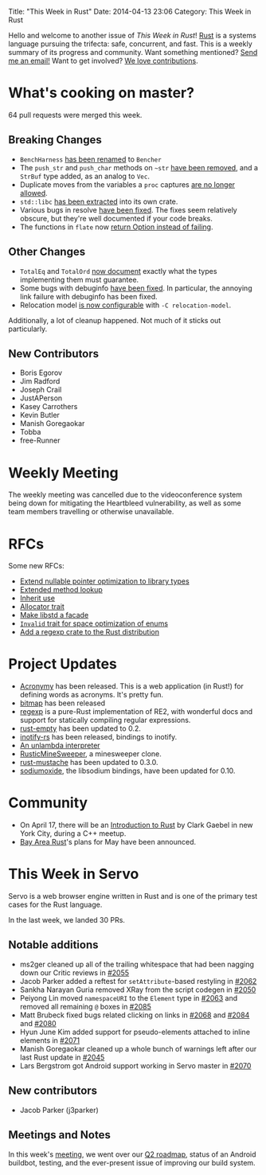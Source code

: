 Title: "This Week in Rust"
Date: 2014-04-13 23:06
Category: This Week in Rust


Hello and welcome to another issue of *This Week in Rust*!
[Rust](http://rust-lang.org) is a systems language pursuing the trifecta:
safe, concurrent, and fast. This is a weekly summary of its progress and
community. Want something mentioned? [Send me an
email!](mailto:corey@octayn.net?subject=This%20Week%20in%20Rust%20Suggestion)
Want to get involved? [We love
contributions](https://github.com/mozilla/rust/wiki/Note-guide-for-new-contributors).

<!-- more -->

# What's cooking on master?

64 pull requests were merged this week.

## Breaking Changes

- `BenchHarness` [has been
  renamed](https://github.com/mozilla/rust/pull/13236) to `Bencher`
- The `push_str` and `push_char` methods on `~str` [have been
  removed](https://github.com/mozilla/rust/pull/13440), and a `StrBuf` type
  added, as an analog to `Vec`.
- Duplicate moves from the variables a `proc` captures [are no longer
  allowed](https://github.com/mozilla/rust/pull/13413).
- `std::libc` [has been extracted](https://github.com/mozilla/rust/pull/13315)
  into its own crate.
- Various bugs in resolve [have been
  fixed](https://github.com/mozilla/rust/pull/13409). The fixes seem
  relatively obscure, but they're well documented if your code breaks.
-  The functions in `flate` now [return Option instead of
   failing](https://github.com/mozilla/rust/pull/13389).

## Other Changes

- `TotalEq` and `TotalOrd` [now
  document](https://github.com/mozilla/rust/pull/13358) exactly what the types
  implementing them must guarantee.
- Some bugs with debuginfo [have been
  fixed](https://github.com/mozilla/rust/pull/13441). In particular, the
  annoying link failure with debuginfo has been fixed.
- Relocation model [is now
  configurable](https://github.com/mozilla/rust/pull/13340) with `-C
  relocation-model`.

Additionally, a lot of cleanup happened. Not much of it sticks out particularly.

## New Contributors

- Boris Egorov
- Jim Radford
- Joseph Crail
- JustAPerson
- Kasey Carrothers
- Kevin Butler
- Manish Goregaokar
- Tobba
- free-Runner

# Weekly Meeting

The weekly meeting was cancelled due to the videoconference system being down
for mitigating the Heartbleed vulnerability, as well as some team members
travelling or otherwise unavailable.

# RFCs

Some new RFCs:

- [Extend nullable pointer optimization to library
  types](https://github.com/rust-lang/rfcs/pull/36)
- [Extended method lookup](https://github.com/rust-lang/rfcs/pull/37)
- [Inherit use](https://github.com/rust-lang/rfcs/pull/38)
- [Allocator trait](https://github.com/rust-lang/rfcs/pull/39)
- [Make libstd a facade](https://github.com/rust-lang/rfcs/pull/40)
- [`Invalid` trait for space optimization of
  enums](https://github.com/rust-lang/rfcs/pull/41)
- [Add a regexp crate to the Rust
  distribution](https://github.com/rust-lang/rfcs/pull/42)

# Project Updates

- [Acronymy](http://www.reddit.com/r/rust/comments/22y6oy/acronymy_a_web_app_written_in_rust/)
has been released. This is a web application (in Rust!) for defining words as
acronyms. It's pretty fun.
- [bitmap](https://github.com/cmr/bitmap-rs) has been released
- [regexp](https://github.com/BurntSushi/regexp/) is a pure-Rust
  implementation of RE2, with wonderful docs and support for statically
  compiling regular expressions.
- [rust-empty](http://www.reddit.com/r/rust/comments/22uirj/rustempty_02_released/)
  has been updated to 0.2.
- [inotify-rs](https://github.com/hannobraun/inotify-rs) has been released,
  bindings to inotify.
- [An unlambda
  interpreter](https://github.com/bwo/unlambda/blob/master/unlambda.rs)
- [RusticMineSweeper](https://github.com/aochagavia/RusticMineSweeper), a
  minesweeper clone.
- [rust-mustache](https://github.com/erickt/rust-mustache/tree/v0.3.0) has
  been updated to 0.3.0.
- [sodiumoxide](https://github.com/dnaq/sodiumoxide), the libsodium bindings,
  have been updated for 0.10.

# Community

- On April 17, there will be an [Introduction to
  Rust](http://www.meetup.com/nyccpp/events/168545012/) by Clark Gaebel in new
  York City, during a C++ meetup.
- [Bay Area
  Rust](https://mail.mozilla.org/pipermail/rust-dev/2014-April/009490.html)'s
  plans for May have been announced.

# This Week in Servo

Servo is a web browser engine written in Rust and is one of the primary test cases for the Rust language.

In the last week, we landed 30 PRs.

## Notable additions

- ms2ger cleaned up all of the trailing whitespace that had been nagging down
  our Critic reviews in [#2055](https://github.com/mozilla/servo/pull/2055)
- Jacob Parker added a reftest for `setAttribute`-based restyling in
  [#2062](https://github.com/mozilla/servo/pull/2062)
- Sankha Narayan Guria removed XRay from the script codegen in
  [#2050](https://github.com/mozilla/servo/pull/2050)
- Peiyong Lin moved `namespaceURI` to the `Element` type in
  [#2063](https://github.com/mozilla/servo/pull/2063) and removed all
  remaining `@` boxes in [#2085](https://github.com/mozilla/servo/pull/2085)
- Matt Brubeck fixed bugs related clicking on links in
  [#2068](https://github.com/mozilla/servo/pull/2068) and
  [#2084](https://github.com/mozilla/servo/pull/2084) and
  [#2080](https://github.com/mozilla/servo/pull/2080)
- Hyun June Kim added support for pseudo-elements attached to inline elements
  in [#2071](https://github.com/mozilla/servo/pull/2071)
- Manish Goregaokar cleaned up a whole bunch of warnings left after our last
  Rust update in [#2045](https://github.com/mozilla/servo/pull/2045)
- Lars Bergstrom got Android support working in Servo master in
  [#2070](https://github.com/mozilla/servo/pull/2070)

## New contributors

- Jacob Parker (j3parker)

## Meetings and Notes

In this week's
[meeting](https://github.com/mozilla/servo/wiki/Meeting-2014-04-07), we went
over our [Q2 roadmap](https://github.com/mozilla/servo/wiki/Roadmap), status
of an Android buildbot, testing, and the ever-present issue of improving our
build system.
